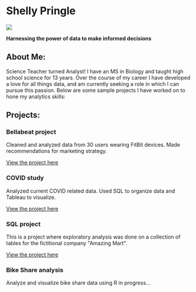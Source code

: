 # Shelly Pringle
![](https://media.giphy.com/media/doXBzUFJRxpaUbuaqz/giphy.gif)

**Harnessing the power of data to make informed decisions**

## About Me:
Science Teacher turned Analyst! I have an MS in Biology and taught high school science for 13 years. Over the course of my career I have developed a love for all things data, and am currently seeking a role in which I can pursue this passion. Below are some sample projects I have worked on to hone my analytics skills:

## Projects:
### Bellabeat project
Cleaned and analyzed data from 30 users wearing FitBit devices.
Made recommendations for marketing strategy.

[View the project here](https://github.com/shellypringle/Bellabeat-Project)

### COVID study 
Analyzed current COVID related data.
Used SQL to organize data and Tableau to visualize.

[View the project here](https://github.com/shellypringle/COVID-study) 


### SQL project
This is a project where exploratory analysis was done on a collection of tables
for the fictitional company "Amazing Mart".

[View the project here](https://github.com/shellypringle/SQL-projects/tree/main)

### Bike Share analysis
Analyze and visualize bike share data using R
in progress...
